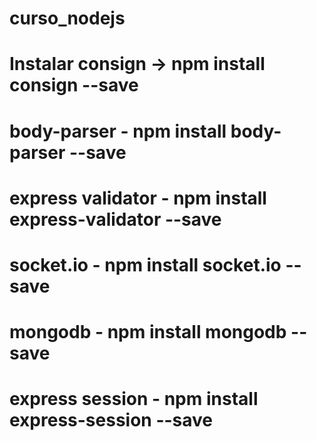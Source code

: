 # curso_nodejs

# Instalar consign -> npm install consign --save 
# body-parser - npm install body-parser --save
# express validator - npm install express-validator --save
# socket.io - npm install socket.io --save
# mongodb - npm install mongodb --save
# express session - npm install express-session --save